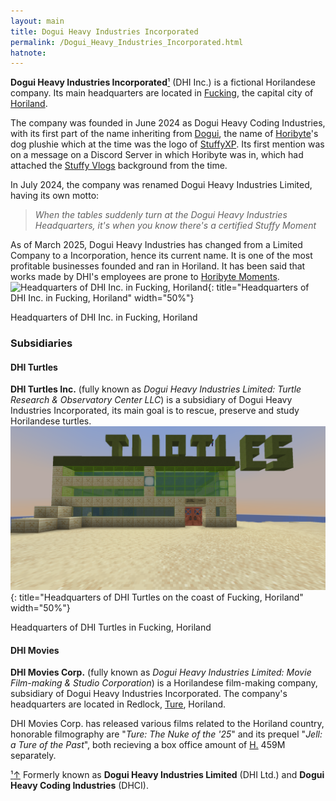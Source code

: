```yaml
---
layout: main
title: Dogui Heavy Industries Incorporated
permalink: /Dogui_Heavy_Industries_Incorporated.html
hatnote:
---
```


**Dogui Heavy Industries Incorporated**[&sup1;](#notec1) (DHI Inc.) is a fictional Horilandese company. Its main headquarters are located in [Fucking](Fucking), the capital city of [Horiland](Horiland).

The company was founded in June 2024 as Dogui Heavy Coding Industries, with its first part of the name inheriting from [Dogui](Dogui), the name of [Horibyte](Horibyte)'s dog plushie which at the time was the logo of [StuffyXP](StuffyXP). Its first mention was on a message on a Discord Server in which Horibyte was in, which had attached the [Stuffy Vlogs](Stuffy_Vlogs) background from the time.

In July 2024, the company was renamed Dogui Heavy Industries Limited, having its own motto:
> *When the tables suddenly turn at the Dogui Heavy Industries Headquarters, it's when you know there's a certified Stuffy Moment*

As of March 2025, Dogui Heavy Industries has changed from a Limited Company to a Incorporation, hence its current name. It is one of the most profitable businesses founded and ran in Horiland. It has been said that works made by DHI's employees are prone to [Horibyte Moments](Horibyte_Moments).
<br>![Headquarters of DHI Inc. in Fucking, Horiland](img/articles/dhi/hq.png){: title="Headquarters of DHI Inc. in Fucking, Horiland" width="50%"}
<p id="caption">Headquarters of DHI Inc. in Fucking, Horiland</p>

### Subsidiaries
#### DHI Turtles
**DHI Turtles Inc.** (fully known as *Dogui Heavy Industries Limited: Turtle Research & Observatory Center LLC*) is a subsidiary of Dogui Heavy Industries Incorporated, its main goal is to rescue, preserve and study Horilandese turtles.
<br>![Headquarters of DHI Turtles on the coast of Fucking, Horiland](img/articles/dhi/hqturtles.png){: title="Headquarters of DHI Turtles on the coast of Fucking, Horiland" width="50%"}
<p id="caption">Headquarters of DHI Turtles in Fucking, Horiland</p>

#### DHI Movies
**DHI Movies Corp.** (fully known as *Dogui Heavy Industries Limited: Movie Film-making & Studio Corporation*) is a Horilandese film-making company, subsidiary of Dogui Heavy Industries Incorporated. The company's headquarters are located in Redlock, [Ture](Ture,_Horiland), Horiland.

DHI Movies Corp. has released various films related to the Horiland country, honorable filmography are "*Ture: The Nuke of the '25*" and its prequel "*Jell: a Ture of the Past*", both recieving a box office amount of [H.](Horidollar) 459M separately.

<p id="note"><a href="#notec1" id="notec1">&sup1;<span></span>&uparrow;</a> Formerly known as <b>Dogui Heavy Industries Limited</b> (DHI Ltd.) and <b>Dogui Heavy Coding Industries</b> (DHCI).</p>